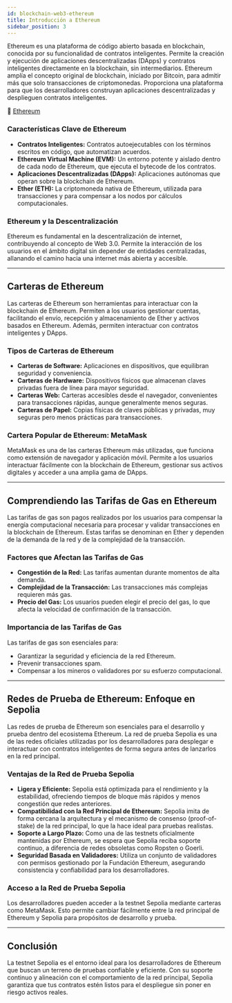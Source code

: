 ```yaml
---
id: blockchain-web3-ethereum
title: Introducción a Ethereum
sidebar_position: 3
---
```



Ethereum es una plataforma de código abierto basada en blockchain, conocida por su funcionalidad de contratos inteligentes. Permite la creación y ejecución de aplicaciones descentralizadas (DApps) y contratos inteligentes directamente en la blockchain, sin intermediarios. Ethereum amplía el concepto original de blockchain, iniciado por Bitcoin, para admitir más que solo transacciones de criptomonedas. Proporciona una plataforma para que los desarrolladores construyan aplicaciones descentralizadas y desplieguen contratos inteligentes.

🔗 [Ethereum](https://ethereum.org)

### Características Clave de Ethereum

* **Contratos Inteligentes:** Contratos autoejecutables con los términos escritos en código, que automatizan acuerdos.
* **Ethereum Virtual Machine (EVM):** Un entorno potente y aislado dentro de cada nodo de Ethereum, que ejecuta el bytecode de los contratos.
* **Aplicaciones Descentralizadas (DApps):** Aplicaciones autónomas que operan sobre la blockchain de Ethereum.
* **Ether (ETH):** La criptomoneda nativa de Ethereum, utilizada para transacciones y para compensar a los nodos por cálculos computacionales.

### Ethereum y la Descentralización

Ethereum es fundamental en la descentralización de internet, contribuyendo al concepto de Web 3.0. Permite la interacción de los usuarios en el ámbito digital sin depender de entidades centralizadas, allanando el camino hacia una internet más abierta y accesible.

---

## Carteras de Ethereum

Las carteras de Ethereum son herramientas para interactuar con la blockchain de Ethereum. Permiten a los usuarios gestionar cuentas, facilitando el envío, recepción y almacenamiento de Ether y activos basados en Ethereum. Además, permiten interactuar con contratos inteligentes y DApps.

### Tipos de Carteras de Ethereum

* **Carteras de Software:** Aplicaciones en dispositivos, que equilibran seguridad y conveniencia.
* **Carteras de Hardware:** Dispositivos físicos que almacenan claves privadas fuera de línea para mayor seguridad.
* **Carteras Web:** Carteras accesibles desde el navegador, convenientes para transacciones rápidas, aunque generalmente menos seguras.
* **Carteras de Papel:** Copias físicas de claves públicas y privadas, muy seguras pero menos prácticas para transacciones.

### Cartera Popular de Ethereum: MetaMask

MetaMask es una de las carteras Ethereum más utilizadas, que funciona como extensión de navegador y aplicación móvil. Permite a los usuarios interactuar fácilmente con la blockchain de Ethereum, gestionar sus activos digitales y acceder a una amplia gama de DApps.

---

## Comprendiendo las Tarifas de Gas en Ethereum

Las tarifas de gas son pagos realizados por los usuarios para compensar la energía computacional necesaria para procesar y validar transacciones en la blockchain de Ethereum. Estas tarifas se denominan en Ether y dependen de la demanda de la red y de la complejidad de la transacción.

### Factores que Afectan las Tarifas de Gas

* **Congestión de la Red:** Las tarifas aumentan durante momentos de alta demanda.
* **Complejidad de la Transacción:** Las transacciones más complejas requieren más gas.
* **Precio del Gas:** Los usuarios pueden elegir el precio del gas, lo que afecta la velocidad de confirmación de la transacción.

### Importancia de las Tarifas de Gas

Las tarifas de gas son esenciales para:

* Garantizar la seguridad y eficiencia de la red Ethereum.
* Prevenir transacciones spam.
* Compensar a los mineros o validadores por su esfuerzo computacional.

---

## Redes de Prueba de Ethereum: Enfoque en Sepolia

Las redes de prueba de Ethereum son esenciales para el desarrollo y prueba dentro del ecosistema Ethereum. La red de prueba Sepolia es una de las redes oficiales utilizadas por los desarrolladores para desplegar e interactuar con contratos inteligentes de forma segura antes de lanzarlos en la red principal.

### Ventajas de la Red de Prueba Sepolia

* **Ligera y Eficiente:** Sepolia está optimizada para el rendimiento y la estabilidad, ofreciendo tiempos de bloque más rápidos y menos congestión que redes anteriores.
* **Compatibilidad con la Red Principal de Ethereum:** Sepolia imita de forma cercana la arquitectura y el mecanismo de consenso (proof-of-stake) de la red principal, lo que la hace ideal para pruebas realistas.
* **Soporte a Largo Plazo:** Como una de las testnets oficialmente mantenidas por Ethereum, se espera que Sepolia reciba soporte continuo, a diferencia de redes obsoletas como Ropsten o Goerli.
* **Seguridad Basada en Validadores:** Utiliza un conjunto de validadores con permisos gestionado por la Fundación Ethereum, asegurando consistencia y confiabilidad para los desarrolladores.

### Acceso a la Red de Prueba Sepolia

Los desarrolladores pueden acceder a la testnet Sepolia mediante carteras como MetaMask. Esto permite cambiar fácilmente entre la red principal de Ethereum y Sepolia para propósitos de desarrollo y prueba.

---

## Conclusión

La testnet Sepolia es el entorno ideal para los desarrolladores de Ethereum que buscan un terreno de pruebas confiable y eficiente. Con su soporte continuo y alineación con el comportamiento de la red principal, Sepolia garantiza que tus contratos estén listos para el despliegue sin poner en riesgo activos reales.


